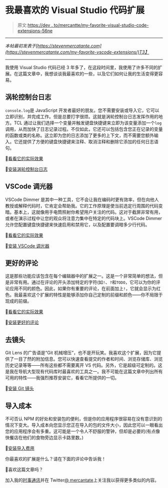 # 我最喜欢的 Visual Studio 代码扩展

> 原文:[https://dev . to/mercantte/my-favorite-visual-studio-code-extensions-56ne](https://dev.to/mercatante/my-favorite-visual-studio-code-extensions-56ne)

* * *

*本帖最初发表于[https://stevenmercatante.com](https://stevenmercatante.com/my-favorite-vscode-extensions/)T3】*

* * *

我使用 Visual Studio 代码已经 3 年多了，在这段时间里，我使用了许多不同的扩展。在这篇文章中，我想谈谈我最喜欢的一些，以及它们如何让我的生活变得更容易。

## [](#turbo-console-log)涡轮控制台日志

`console.log`是 JavaScript 开发者最好的朋友。您不需要安装或导入它，它可以立即识别，并完成工作。但是总要打字很烦。这就是涡轮控制台日志发挥作用的地方。TCL 通过让我们选择一个变量并触发键盘快捷键来立即为该变量添加一个`log`调用，从而加快了日志记录过程。不仅如此，它还可以包括包含您正在记录的变量的函数或类的名称。这立即为您的日志添加了更多的上下文，而不需要您额外输入。它还提供了方便的键盘快捷键来注释、取消注释和删除它添加的任何日志语句。

👀[看看它的实际效果](https://egghead.io/lessons/vs-code-make-console-logging-in-vs-code-10x-easier-with-turbo-console-log)

🚀[安装涡轮控制台日志](https://marketplace.visualstudio.com/items?itemName=ChakrounAnas.turbo-console-log)

## [](#vscode-dimmer)VSCode 调光器

VSCode Dimmer 是其中一种工具，它不会让我在编码时更有效率，但在向他人教授或解释代码时，它肯定会帮助我。它的工作原理是使当前选定行周围的代码变暗。基本上，这就像用手电筒照射你希望用户关注的代码。这对于截屏非常有用，或者在演示过程中让您的观众将注意力集中在特定的代码块上。VSCode Dimmer 允许您配置键盘快捷键来快速启用和禁用它，以及配置要调暗多少行代码。

👀[看看它的实际效果](https://egghead.io/lessons/vs-code-use-vscode-dimmer-to-highlight-code-when-teaching)

🚀[安装 VSCode 调光器](https://marketplace.visualstudio.com/items?itemName=hoovercj.vscode-dimmer)

## [](#better-comments)更好的评论

这是那些功能应该包含在每个编辑器中的扩展之一。这是一个非常简单的想法，但是非常有用。通过在评论的开头添加特定的字符(如`!`、`?`和`TODO`，它可以为你的评论应用不同的颜色。因此，如果你有重要的评论，在前面加上`!`，它就会显示为红色。我最喜欢这个扩展的特性是能够添加你自己定制的前缀和颜色——你不局限于现成的前缀。

👀[看看它的实际效果](https://egghead.io/lessons/vs-code-write-better-comments-in-vs-code)

🚀[安装更好的评论](https://marketplace.visualstudio.com/items?itemName=aaron-bond.better-comments)

## [](#git-lens)去镜头

Git Lens 的广告语是“Git 机械增压”，也不是开玩笑。我喜欢这个扩展，因为它提供了一目了然的附加信息。您可以快速查看提交的作者和时间、浏览存储库、浏览历史记录等等——所有这些都不需要离开 VS 代码。另外，它是超级可定制的。这是我在导航大型现有代码库时最喜欢的工具之一。我不可能在这篇文章中列出所有可用的特性——我强烈推荐安装它，看看它所提供的一切。

🚀[安装 Git 镜头](https://marketplace.visualstudio.com/items?itemName=eamodio.gitlens)

## [](#import-cost)导入成本

不可否认 NPM 的好处和安装包的便利，但是你的应用程序很容易在没有意识到的情况下变大。导入成本向您显示您正在导入的包的文件大小，因此您可以一眼看出您的应用程序会有多重。这可能是一个令人不舒服的警钟，但却是必要的(有点像快餐店在他们的食物旁边显示卡路里数。)

🚀[安装导入费用](https://marketplace.visualstudio.com/items?itemName=wix.vscode-import-cost)

你最喜欢的扩展是什么？请在下面的评论中告诉我！

👋喜欢这篇文章吗？

加入我的[时事通讯](https://stevemerc.com/newsletter/?r=dev)并在 Twitter[@ mercantate](https://twitter.com/mercatante)上关注我以获得更多类似的内容。